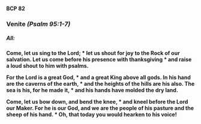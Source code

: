 #### BCP 82
### Venite _(Psalm 95:1-7)_
##### **All:**
**Come, let us sing to the Lord; *
let us shout for joy to the Rock of our salvation.
Let us come before his presence with thanksgiving *
and raise a loud shout to him with psalms.**

**For the Lord is a great God, *
and a great King above all gods.
In his hand are the caverns of the earth, *
and the heights of the hills are his also.
The sea is his, for he made it, *
and his hands have molded the dry land.**

**Come, let us bow down, and bend the knee, *
and kneel before the Lord our Maker.
For he is our God,
and we are the people of his pasture and the sheep of his hand. *
Oh, that today you would hearken to his voice!**
